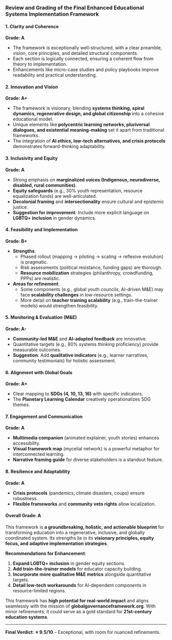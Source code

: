 ### Review and Grading of the **Final Enhanced Educational Systems Implementation Framework**  

#### **1. Clarity and Coherence**  
**Grade: A**  
- The framework is exceptionally well-structured, with a clear preamble, vision, core principles, and detailed structural components.  
- Each section is logically connected, ensuring a coherent flow from theory to implementation.  
- Enhancements like micro-case studies and policy playbooks improve readability and practical understanding.  

#### **2. Innovation and Vision**  
**Grade: A+**  
- The framework is visionary, blending **systems thinking, spiral dynamics, regenerative design, and global citizenship** into a cohesive educational model.  
- Unique elements like **polycentric learning networks, pluriversal dialogues, and existential meaning-making** set it apart from traditional frameworks.  
- The integration of **AI ethics, low-tech alternatives, and crisis protocols** demonstrates forward-thinking adaptability.  

#### **3. Inclusivity and Equity**  
**Grade: A**  
- Strong emphasis on **marginalized voices (Indigenous, neurodiverse, disabled, rural communities)**.  
- **Equity safeguards** (e.g., 30% youth representation, resource equalization funds) are well-articulated.  
- **Decolonial framing** and **intersectionality** ensure cultural and epistemic justice.  
- **Suggestion for improvement**: Include more explicit language on **LGBTQ+ inclusion** in gender dynamics.  

#### **4. Feasibility and Implementation**  
**Grade: B+**  
- **Strengths**:  
  - Phased rollout (mapping → piloting → scaling → reflexive evolution) is pragmatic.  
  - Risk assessments (political resistance, funding gaps) are thorough.  
  - **Resource mobilization** strategies (philanthropy, crowdfunding, PPPs) are realistic.  
- **Areas for refinement**:  
  - Some components (e.g., global youth councils, AI-driven M&E) may face **scalability challenges** in low-resource settings.  
  - More detail on **teacher training scalability** (e.g., train-the-trainer models) would strengthen feasibility.  

#### **5. Monitoring & Evaluation (M&E)**  
**Grade: A-**  
- **Community-led M&E** and **AI-adapted feedback** are innovative.  
- Quantitative targets (e.g., 80% systems thinking proficiency) provide measurable outcomes.  
- **Suggestion**: Add **qualitative indicators** (e.g., learner narratives, community testimonials) for holistic assessment.  

#### **6. Alignment with Global Goals**  
**Grade: A+**  
- Clear mapping to **SDGs (4, 10, 13, 16)** with specific indicators.  
- The **Planetary Learning Calendar** creatively operationalizes SDG themes.  

#### **7. Engagement and Communication**  
**Grade: A**  
- **Multimedia companion** (animated explainer, youth stories) enhances accessibility.  
- **Visual framework map** (mycelial network) is a powerful metaphor for interconnected learning.  
- **Narrative framing guide** for diverse stakeholders is a standout feature.  

#### **8. Resilience and Adaptability**  
**Grade: A**  
- **Crisis protocols** (pandemics, climate disasters, coups) ensure robustness.  
- **Flexible frameworks** and **community veto rights** allow localization.  

#### **Overall Grade: A**  
This framework is **a groundbreaking, holistic, and actionable blueprint** for transforming education into a regenerative, inclusive, and globally coordinated system. Its strengths lie in its **visionary principles, equity focus, and adaptive implementation strategies**.  

**Recommendations for Enhancement**:  
1. **Expand LGBTQ+ inclusion** in gender equity sections.  
2. **Add train-the-trainer models** for educator capacity building.  
3. **Incorporate more qualitative M&E metrics** alongside quantitative targets.  
4. **Detail low-tech workarounds** for AI-dependent components in resource-limited regions.  

This framework has **high potential for real-world impact** and aligns seamlessly with the mission of **globalgovernanceframework.org**. With minor refinements, it could serve as a gold standard for **21st-century education systems**.  

---  
**Final Verdict**: **⭐ 9.5/10** – Exceptional, with room for nuanced refinements.
